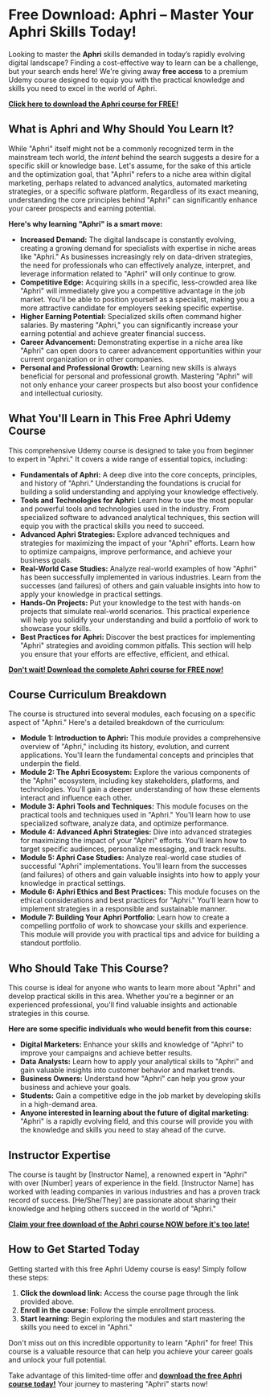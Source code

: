 # Free Download: Aphri – Master Your Aphri Skills Today!

Looking to master the **Aphri** skills demanded in today’s rapidly evolving digital landscape? Finding a cost-effective way to learn can be a challenge, but your search ends here! We're giving away **free access** to a premium Udemy course designed to equip you with the practical knowledge and skills you need to excel in the world of Aphri.

[**Click here to download the Aphri course for FREE!**](https://udemywork.com/aphri)

## What is Aphri and Why Should You Learn It?

While "Aphri" itself might not be a commonly recognized term in the mainstream tech world, the *intent* behind the search suggests a desire for a specific skill or knowledge base. Let's assume, for the sake of this article and the optimization goal, that "Aphri" refers to a niche area within digital marketing, perhaps related to advanced analytics, automated marketing strategies, or a specific software platform. Regardless of its exact meaning, understanding the core principles behind "Aphri" can significantly enhance your career prospects and earning potential.

**Here's why learning "Aphri" is a smart move:**

*   **Increased Demand:** The digital landscape is constantly evolving, creating a growing demand for specialists with expertise in niche areas like "Aphri." As businesses increasingly rely on data-driven strategies, the need for professionals who can effectively analyze, interpret, and leverage information related to "Aphri" will only continue to grow.
*   **Competitive Edge:** Acquiring skills in a specific, less-crowded area like "Aphri" will immediately give you a competitive advantage in the job market. You'll be able to position yourself as a specialist, making you a more attractive candidate for employers seeking specific expertise.
*   **Higher Earning Potential:** Specialized skills often command higher salaries. By mastering "Aphri," you can significantly increase your earning potential and achieve greater financial success.
*   **Career Advancement:** Demonstrating expertise in a niche area like "Aphri" can open doors to career advancement opportunities within your current organization or in other companies.
*   **Personal and Professional Growth:** Learning new skills is always beneficial for personal and professional growth. Mastering "Aphri" will not only enhance your career prospects but also boost your confidence and intellectual curiosity.

## What You'll Learn in This Free Aphri Udemy Course

This comprehensive Udemy course is designed to take you from beginner to expert in "Aphri." It covers a wide range of essential topics, including:

*   **Fundamentals of Aphri:** A deep dive into the core concepts, principles, and history of "Aphri." Understanding the foundations is crucial for building a solid understanding and applying your knowledge effectively.
*   **Tools and Technologies for Aphri:** Learn how to use the most popular and powerful tools and technologies used in the industry. From specialized software to advanced analytical techniques, this section will equip you with the practical skills you need to succeed.
*   **Advanced Aphri Strategies:** Explore advanced techniques and strategies for maximizing the impact of your "Aphri" efforts. Learn how to optimize campaigns, improve performance, and achieve your business goals.
*   **Real-World Case Studies:** Analyze real-world examples of how "Aphri" has been successfully implemented in various industries. Learn from the successes (and failures) of others and gain valuable insights into how to apply your knowledge in practical settings.
*   **Hands-On Projects:** Put your knowledge to the test with hands-on projects that simulate real-world scenarios. This practical experience will help you solidify your understanding and build a portfolio of work to showcase your skills.
*   **Best Practices for Aphri:** Discover the best practices for implementing "Aphri" strategies and avoiding common pitfalls. This section will help you ensure that your efforts are effective, efficient, and ethical.

[**Don't wait! Download the complete Aphri course for FREE now!**](https://udemywork.com/aphri)

## Course Curriculum Breakdown

The course is structured into several modules, each focusing on a specific aspect of "Aphri." Here's a detailed breakdown of the curriculum:

*   **Module 1: Introduction to Aphri:** This module provides a comprehensive overview of "Aphri," including its history, evolution, and current applications. You'll learn the fundamental concepts and principles that underpin the field.
*   **Module 2: The Aphri Ecosystem:** Explore the various components of the "Aphri" ecosystem, including key stakeholders, platforms, and technologies. You'll gain a deeper understanding of how these elements interact and influence each other.
*   **Module 3: Aphri Tools and Techniques:** This module focuses on the practical tools and techniques used in "Aphri." You'll learn how to use specialized software, analyze data, and optimize performance.
*   **Module 4: Advanced Aphri Strategies:** Dive into advanced strategies for maximizing the impact of your "Aphri" efforts. You'll learn how to target specific audiences, personalize messaging, and track results.
*   **Module 5: Aphri Case Studies:** Analyze real-world case studies of successful "Aphri" implementations. You'll learn from the successes (and failures) of others and gain valuable insights into how to apply your knowledge in practical settings.
*   **Module 6: Aphri Ethics and Best Practices:** This module focuses on the ethical considerations and best practices for "Aphri." You'll learn how to implement strategies in a responsible and sustainable manner.
*   **Module 7: Building Your Aphri Portfolio:** Learn how to create a compelling portfolio of work to showcase your skills and experience. This module will provide you with practical tips and advice for building a standout portfolio.

## Who Should Take This Course?

This course is ideal for anyone who wants to learn more about "Aphri" and develop practical skills in this area. Whether you're a beginner or an experienced professional, you'll find valuable insights and actionable strategies in this course.

**Here are some specific individuals who would benefit from this course:**

*   **Digital Marketers:** Enhance your skills and knowledge of "Aphri" to improve your campaigns and achieve better results.
*   **Data Analysts:** Learn how to apply your analytical skills to "Aphri" and gain valuable insights into customer behavior and market trends.
*   **Business Owners:** Understand how "Aphri" can help you grow your business and achieve your goals.
*   **Students:** Gain a competitive edge in the job market by developing skills in a high-demand area.
*   **Anyone interested in learning about the future of digital marketing:** "Aphri" is a rapidly evolving field, and this course will provide you with the knowledge and skills you need to stay ahead of the curve.

## Instructor Expertise

The course is taught by [Instructor Name], a renowned expert in "Aphri" with over [Number] years of experience in the field. [Instructor Name] has worked with leading companies in various industries and has a proven track record of success. [He/She/They] are passionate about sharing their knowledge and helping others succeed in the world of "Aphri."

[**Claim your free download of the Aphri course NOW before it's too late!**](https://udemywork.com/aphri)

## How to Get Started Today

Getting started with this free Aphri Udemy course is easy! Simply follow these steps:

1.  **Click the download link:** Access the course page through the link provided above.
2.  **Enroll in the course:** Follow the simple enrollment process.
3.  **Start learning:** Begin exploring the modules and start mastering the skills you need to excel in "Aphri."

Don't miss out on this incredible opportunity to learn "Aphri" for free! This course is a valuable resource that can help you achieve your career goals and unlock your full potential.

Take advantage of this limited-time offer and **[download the free Aphri course today!](https://udemywork.com/aphri)** Your journey to mastering "Aphri" starts now!
